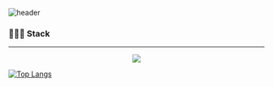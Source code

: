 
![header](https://capsule-render.vercel.app/api?type=blur&color=auto&height=300&section=header&text=nyeonseoioio%20github&fontSize=60)


### 👩🏻‍💻 Stack 

----

<p align="center">
  <a href="https://skillicons.dev">
    <img src="https://skillicons.dev/icons?i=git,discord, figma,github,vscode, java, html, css, django, py, mysql, sqlite" />
  </a>
</p>


[![Top Langs](https://github-readme-stats.vercel.app/api/top-langs/?username=nyeonseoioio&layout=compact)](https://github.com/nyeonseoioio/github-readme-stats)
